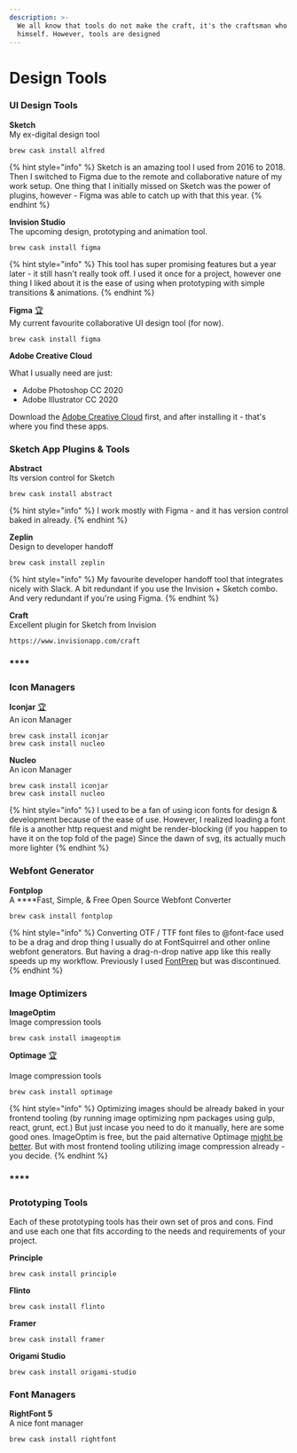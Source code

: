 ```yaml
---
description: >-
  We all know that tools do not make the craft, it's the craftsman who makes it
  himself. However, tools are designed
---
```


# Design Tools

### **UI Design Tools**

**Sketch**  
My ex-digital design tool

```text
brew cask install alfred
```

{% hint style="info" %}
Sketch is an amazing tool I used from 2016 to 2018. Then I switched to Figma due to the remote and collaborative nature of my work setup. One thing that I initially missed on Sketch was the power of plugins, however - Figma was able to catch up with that this year.
{% endhint %}

**Invision Studio**  
The upcoming design, prototyping and animation tool.

```text
brew cask install figma
```

{% hint style="info" %}
This tool has super promising features but a year later - it still hasn't really took off. I used it once for a project, however one thing I liked about it is the ease of using when prototyping with simple transitions & animations.
{% endhint %}

**Figma** [🏆](https://emojipedia.org/trophy/)  
My current favourite collaborative UI design tool \(for now\).

```text
brew cask install figma
```

**Adobe Creative Cloud**  

What I usually need are just:

* Adobe Photoshop CC 2020
* Adobe Illustrator CC 2020

Download the [Adobe Creative Cloud](https://www.adobe.com/sea/creativecloud.html) first, and after installing it - that's where you find these apps.



### **Sketch App Plugins & Tools**

**Abstract**  
Its version control for Sketch

```text
brew cask install abstract
```

{% hint style="info" %}
I work mostly with Figma - and it has version control baked in already.
{% endhint %}

**Zeplin**  
Design to developer handoff

```text
brew cask install zeplin
```

{% hint style="info" %}
My favourite developer handoff tool that integrates nicely with Slack. A bit redundant if you use the Invision + Sketch combo. And very redundant if you're using Figma.
{% endhint %}

**Craft**  
Excellent plugin for Sketch from Invision

```text
https://www.invisionapp.com/craft
```

### \*\*\*\*

### **Icon Managers**

**Iconjar** [🏆](https://emojipedia.org/trophy/)  
An icon Manager

```text
brew cask install iconjar
brew cask install nucleo
```

**Nucleo**  
An icon Manager

```text
brew cask install iconjar
brew cask install nucleo
```

{% hint style="info" %}
I used to be a fan of using icon fonts for design & development because of the ease of use. However, I realized loading a font file is a another http request and might be render-blocking \(if you happen to have it on the top fold of the page\) Since the dawn of svg, its actually much more lighter
{% endhint %}

### 

### **Webfont Generator**

**Fontplop**  
A ****Fast, Simple, & Free Open Source Webfont Converter

```text
brew cask install fontplop
```

{% hint style="info" %}
Converting OTF / TTF font files to @font-face used to be a drag and drop thing I usually do at FontSquirrel and other online webfont generators. But having a drag-n-drop native app like this really speeds up my workflow. Previously I used [FontPrep](https://github.com/briangonzalez/fontprep) but was discontinued.
{% endhint %}

### 

### Image Optimizers

**ImageOptim**  
Image compression tools

```text
brew cask install imageoptim
```

**Optimage** [🏆](https://emojipedia.org/trophy/)

Image compression tools

```text
brew cask install optimage
```

{% hint style="info" %}
Optimizing images should be already baked in your frontend tooling \(by running image optimizing npm packages using gulp, react, grunt, ect.\) But just incase you need to do it manually, here are some good ones. ImageOptim is free, but the paid alternative Optimage [might be better](https://optimage.app/benchmark). But with most frontend tooling utilizing image compression already - you decide.
{% endhint %}

### \*\*\*\*

### **Prototyping Tools**

Each of these prototyping tools has their own set of pros and cons. Find and use each one that fits according to the needs and requirements of your project.

**Principle**

```text
brew cask install principle
```

**Flinto**

```text
brew cask install flinto
```

**Framer**

```text
brew cask install framer
```

**Origami Studio**

```text
brew cask install origami-studio
```



### Font Managers

**RightFont 5**  
A nice font manager

```text
brew cask install rightfont
```

